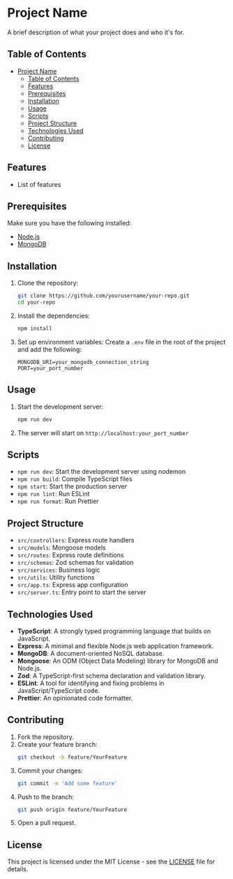 # Project Name

A brief description of what your project does and who it's for.

## Table of Contents

- [Project Name](#project-name)
  - [Table of Contents](#table-of-contents)
  - [Features](#features)
  - [Prerequisites](#prerequisites)
  - [Installation](#installation)
  - [Usage](#usage)
  - [Scripts](#scripts)
  - [Project Structure](#project-structure)
  - [Technologies Used](#technologies-used)
  - [Contributing](#contributing)
  - [License](#license)

## Features

- List of features

## Prerequisites

Make sure you have the following installed:

- [Node.js](https://nodejs.org/)
- [MongoDB](https://www.mongodb.com/)

## Installation

1. Clone the repository:
    ```bash
    git clone https://github.com/yourusername/your-repo.git
    cd your-repo
    ```

2. Install the dependencies:
    ```bash
    npm install
    ```

3. Set up environment variables:
    Create a `.env` file in the root of the project and add the following:
    ```plaintext
    MONGODB_URI=your_mongodb_connection_string
    PORT=your_port_number
    ```

## Usage

1. Start the development server:
    ```bash
    npm run dev
    ```

2. The server will start on `http://localhost:your_port_number`

## Scripts

- `npm run dev`: Start the development server using nodemon
- `npm run build`: Compile TypeScript files
- `npm start`: Start the production server
- `npm run lint`: Run ESLint
- `npm run format`: Run Prettier

## Project Structure


- `src/controllers`: Express route handlers
- `src/models`: Mongoose models
- `src/routes`: Express route definitions
- `src/schemas`: Zod schemas for validation
- `src/services`: Business logic
- `src/utils`: Utility functions
- `src/app.ts`: Express app configuration
- `src/server.ts`: Entry point to start the server

## Technologies Used

- **TypeScript**: A strongly typed programming language that builds on JavaScript.
- **Express**: A minimal and flexible Node.js web application framework.
- **MongoDB**: A document-oriented NoSQL database.
- **Mongoose**: An ODM (Object Data Modeling) library for MongoDB and Node.js.
- **Zod**: A TypeScript-first schema declaration and validation library.
- **ESLint**: A tool for identifying and fixing problems in JavaScript/TypeScript code.
- **Prettier**: An opinionated code formatter.

## Contributing

1. Fork the repository.
2. Create your feature branch:
    ```bash
    git checkout -b feature/YourFeature
    ```
3. Commit your changes:
    ```bash
    git commit -m 'Add some feature'
    ```
4. Push to the branch:
    ```bash
    git push origin feature/YourFeature
    ```
5. Open a pull request.

## License

This project is licensed under the MIT License - see the [LICENSE](LICENSE) file for details.
